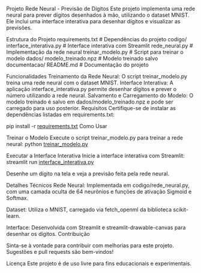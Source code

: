 Projeto Rede Neural - Previsão de Dígitos
Este projeto implementa uma rede neural para prever dígitos desenhados à mão, utilizando o dataset MNIST. Ele inclui uma interface interativa para desenhar dígitos e visualizar as previsões.

Estrutura do Projeto
requirements.txt # Dependências do projeto codigo/ interface_interativa.py # Interface interativa com Streamlit rede_neural.py # Implementação da rede neural treinar_modelo.py # Script para treinar o modelo dados/ modelo_treinado.npz # Modelo treinado salvo documentacao/ README.md # Documentação do projeto

Funcionalidades
Treinamento da Rede Neural: O script treinar_modelo.py treina uma rede neural com o dataset MNIST.
Interface Interativa: A aplicação interface_interativa.py permite desenhar dígitos e prever o número utilizando a rede neural.
Salvamento e Carregamento do Modelo: O modelo treinado é salvo em dados/modelo_treinado.npz e pode ser carregado para uso posterior.
Requisitos
Certifique-se de instalar as dependências listadas em requirements.txt:

pip install -r [requirements.txt](http://_vscodecontentref_/7)
Como Usar

Treinar o Modelo Execute o script treinar_modelo.py para treinar a rede neural:
python [treinar_modelo.py](http://_vscodecontentref_/8)

Executar a Interface Interativa Inicie a interface interativa com Streamlit:
streamlit run [interface_interativa.py](http://_vscodecontentref_/9)

Desenhe um dígito na tela e veja a previsão feita pela rede neural.

Detalhes Técnicos Rede Neural: Implementada em codigo/rede_neural.py, com uma camada oculta de 64 neurônios e funções de ativação Sigmoid e Softmax.

Dataset: Utiliza o MNIST, carregado via fetch_openml da biblioteca scikit-learn.

Interface: Desenvolvida com Streamlit e streamlit-drawable-canvas para desenhar os dígitos. Contribuição

Sinta-se à vontade para contribuir com melhorias para este projeto. Sugestões e pull requests são bem-vindos!

Licença Este projeto é de uso livre para fins educacionais e experimentais.
